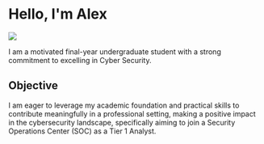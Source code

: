 # Hello, I'm Alex
<a href="https://www.linkedin.com/in/alex-crawford-2a88a4254/"><img src="https://img.shields.io/badge/-LinkedIn-0072b1?&style=for-the-badge&logo=linkedin&logoColor=white" /></a>

I am a motivated final-year undergraduate student with a strong commitment to excelling in Cyber
Security.

## Objective

 I am eager to leverage my academic foundation and practical skills to contribute meaningfully in a professional setting, making a positive impact in the cybersecurity landscape, specifically aiming to join a Security Operations Center (SOC) as a Tier 1 Analyst.
